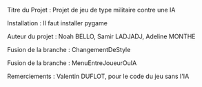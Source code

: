 Titre du Projet : Projet de jeu de type militaire contre une IA

Installation : Il faut installer pygame

Auteur du projet : Noah BELLO, Samir LADJADJ, Adeline MONTHE

Fusion de la branche : ChangementDeStyle

Fusion de la branche : MenuEntreJoueurOuIA

Remerciements : Valentin DUFLOT, pour le code du jeu sans l'IA